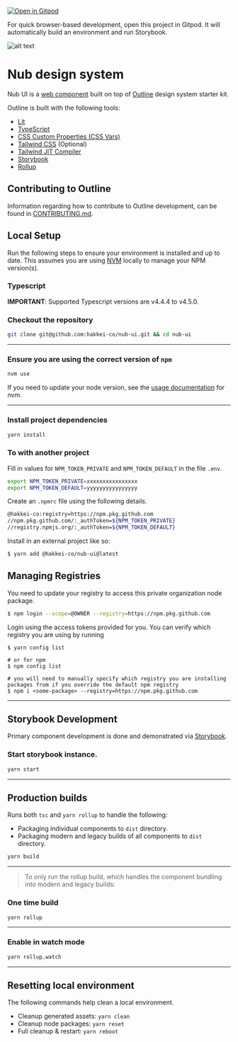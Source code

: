 [![Open in Gitpod](https://gitpod.io/button/open-in-gitpod.svg)](https://gitpod.io/from-referrer/)

For quick browser-based development, open this project in Gitpod. It will automatically build an environment and run Storybook.

![alt text](https://i.imgur.com/4t7Svqk.png "Title")


# Nub design system

Nub UI is a [web component](https://developer.mozilla.org/en-US/docs/Web/Web_Components) built on top of [Outline](https://github.com/phase2/outline) design system starter kit.

Outline is built with the following tools:

- [Lit](https://lit.dev/)
- [TypeScript](https://www.typescriptlang.org/)
- [CSS Custom Properties (CSS Vars)](https://developer.mozilla.org/en-US/docs/Web/CSS/--*)
- [Tailwind CSS](https://tailwindcss.com/) (Optional)
- [Tailwind JIT Compiler](https://tailwindcss.com/docs/just-in-time-mode)
- [Storybook](https://storybook.js.org/)
- [Rollup](https://rollupjs.org/guide/en/)

## Contributing to Outline

Information regarding how to contribute to Outline development, can be found in [CONTRIBUTING.md](./CONTRIBUTING.md).

## Local Setup

Run the following steps to ensure your environment is installed and up to date. This assumes you are using [NVM](https://github.com/nvm-sh/nvm) locally to manage your NPM version(s).

### Typescript

**IMPORTANT**: Supported Typescript versions are v4.4.4 to v4.5.0.

### Checkout the repository

```bash
git clone git@github.com:hakkei-co/nub-ui.git && cd nub-ui
```

---

### Ensure you are using the correct version of `npm`

```bash
nvm use
```

If you need to update your node version, see the [usage documentation](https://github.com/nvm-sh/nvm#usage) for nvm.

---

### Install project dependencies

```bash
yarn install
```

### To with another project

Fill in values for `NPM_TOKEN_PRIVATE` and `NPM_TOKEN_DEFAULT` in the file `.env`.

```bash
export NPM_TOKEN_PRIVATE=xxxxxxxxxxxxxxxx
export NPM_TOKEN_DEFAULT=yyyyyyyyyyyyyyyy
```

Create an `.npmrc` file using the following details.

```bash
@hakkei-co:registry=https://npm.pkg.github.com
//npm.pkg.github.com/:_authToken=${NPM_TOKEN_PRIVATE}
//registry.npmjs.org/:_authToken=${NPM_TOKEN_DEFAULT}
```

Install in an external project like so:

```bash
$ yarn add @hakkei-co/nub-ui@latest
```

## Managing Registries

You need to update your registry to access this private organization node package.

```bash
$ npm login --scope=@OWNER --registry=https://npm.pkg.github.com
```

Login using the access tokens provided for you. You can verify which registry you are using by running
```
$ yarn config list

# or for npm
$ npm config list

# you will need to manually specify which registry you are installing packages from if you override the default npm registry
$ npm i <some-package> --registry=https://npm.pkg.github.com
```




---

## Storybook Development

Primary component development is done and demonstrated via [Storybook](https://storybook.js.org/).

### Start storybook instance.

```bash
yarn start
```

---

## Production builds

Runs both `tsc` and `yarn rollup` to handle the following:

- Packaging individual components to `dist` directory.
- Packaging modern and legacy builds of all components to `dist` directory.

```bash
yarn build
```

---
> To only run the rollup build, which handles the component bundling into modern and legacy builds:

### One time build

```bash
yarn rollup
```

---

### Enable in watch mode

```bash
yarn rollup.watch
```

---

## Resetting local environment

The following commands help clean a local environment.

- Cleanup generated assets: `yarn clean`
- Cleanup node packages: `yarn reset`
- Full cleanup & restart: `yarn reboot`
